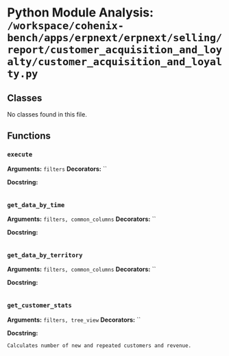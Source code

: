 # Python Module Analysis: `/workspace/cohenix-bench/apps/erpnext/erpnext/selling/report/customer_acquisition_and_loyalty/customer_acquisition_and_loyalty.py`

## Classes

No classes found in this file.


## Functions

### `execute`
**Arguments:** `filters`
**Decorators:** ``

**Docstring:**
```

```
### `get_data_by_time`
**Arguments:** `filters, common_columns`
**Decorators:** ``

**Docstring:**
```

```
### `get_data_by_territory`
**Arguments:** `filters, common_columns`
**Decorators:** ``

**Docstring:**
```

```
### `get_customer_stats`
**Arguments:** `filters, tree_view`
**Decorators:** ``

**Docstring:**
```
Calculates number of new and repeated customers and revenue.
```


